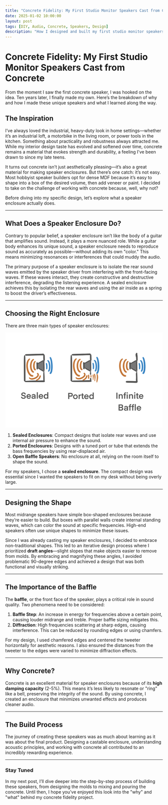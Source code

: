 ```yaml
---
title: "Concrete Fidelity: My First Studio Monitor Speakers Cast from Concrete"
date: 2025-01-02 10:00:00
layout: post
tags: [DIY, Audio, Concrete, Speakers, Design]
description: "How I designed and built my first studio monitor speakers using concrete, and the lessons I learned along the way."
---
```


# **Concrete Fidelity: My First Studio Monitor Speakers Cast from Concrete**

From the moment I saw the first concrete speaker, I was hooked on the idea. Ten years later, I finally made my own. Here’s the breakdown of why and how I made these unique speakers and what I learned along the way.

## **The Inspiration**
I’ve always loved the industrial, heavy-duty look in home settings—whether it’s an industrial loft, a motorbike in the living room, or power tools in the kitchen. Something about practicality and robustness always attracted me. While my interior design taste has evolved and softened over time, concrete remains a material that evokes strength and durability, a feeling I’ve been drawn to since my late teens.

It turns out concrete isn’t just aesthetically pleasing—it’s also a great material for making speaker enclosures. But there’s one catch: it’s not easy. Most hobbyist speaker builders opt for dense MDF because it’s easy to shape into a box of the desired volume, then add veneer or paint. I decided to take on the challenge of working with concrete because, well, why not?

Before diving into my specific design, let’s explore what a speaker enclosure actually does.

---

## **What Does a Speaker Enclosure Do?**
Contrary to popular belief, a speaker enclosure isn’t like the body of a guitar that amplifies sound. Instead, it plays a more nuanced role. While a guitar body enhances its unique sound, a speaker enclosure needs to reproduce sound as accurately as possible—without adding its own "color." This means minimizing resonances or interferences that could muddy the audio.

The primary purpose of a speaker enclosure is to isolate the rear sound waves emitted by the speaker driver from interfering with the front-facing waves. If these waves interact, they create constructive and destructive interference, degrading the listening experience. A sealed enclosure achieves this by isolating the rear waves and using the air inside as a spring to boost the driver’s effectiveness.

---

## **Choosing the Right Enclosure**
There are three main types of speaker enclosures:


![Speaker Types](/assets/images/speaker-types.png)

1. **Sealed Enclosures**: Compact designs that isolate rear waves and use internal air pressure to enhance the sound.
2. **Ported Enclosures**: Designs with a tuned port or tube that extends the bass frequencies by using rear-displaced air.
3. **Open Baffle Speakers**: No enclosure at all, relying on the room itself to shape the sound.

For my speakers, I chose a **sealed enclosure**. The compact design was essential since I wanted the speakers to fit on my desk without being overly large.

---

## **Designing the Shape**
Most midrange speakers have simple box-shaped enclosures because they’re easier to build. But boxes with parallel walls create internal standing waves, which can color the sound at specific frequencies. High-end speakers often use unique shapes to minimize these issues.

Since I was already casting my speaker enclosures, I decided to embrace non-traditional shapes. This led to an iterative design process where I prioritized **draft angles**—slight slopes that make objects easier to remove from molds. By embracing and magnifying these angles, I avoided problematic 90-degree edges and achieved a design that was both functional and visually striking.

---

## **The Importance of the Baffle**
The **baffle**, or the front face of the speaker, plays a critical role in sound quality. Two phenomena need to be considered:
1. **Baffle Step**: An increase in energy for frequencies above a certain point, causing louder midrange and treble. Proper baffle sizing mitigates this.
2. **Diffraction**: High frequencies scattering at sharp edges, causing interference. This can be reduced by rounding edges or using chamfers.

For my design, I used chamfered edges and centered the tweeter horizontally for aesthetic reasons. I also ensured the distances from the tweeter to the edges were varied to minimize diffraction effects.

---

## **Why Concrete?**
Concrete is an excellent material for speaker enclosures because of its **high damping capacity** (2-5%). This means it’s less likely to resonate or "ring" like a bell, preserving the integrity of the sound. By using concrete, I created an enclosure that minimizes unwanted effects and produces cleaner audio.

---

## **The Build Process**
The journey of creating these speakers was as much about learning as it was about the final product. Designing a castable enclosure, understanding acoustic principles, and working with concrete all contributed to an incredibly rewarding experience.

---

### **Stay Tuned**
In my next post, I’ll dive deeper into the step-by-step process of building these speakers, from designing the molds to mixing and pouring the concrete. Until then, I hope you’ve enjoyed this look into the "why" and "what" behind my concrete fidelity project.

